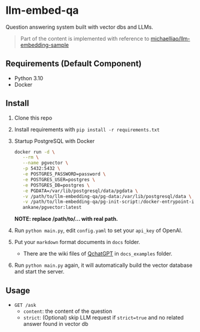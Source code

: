 # llm-embed-qa

Question answering system built with vector dbs and LLMs.

> Part of the content is implemented with reference to [michaelliao/llm-embedding-sample](https://github.com/michaelliao/llm-embedding-sample)

## Requirements (Default Component)

- Python 3.10
- Docker

## Install

1. Clone this repo
2. Install requirements with `pip install -r requirements.txt`
3. Startup PostgreSQL with Docker

    ```bash
    docker run -d \
       --rm \
       --name pgvector \
       -p 5432:5432 \
       -e POSTGRES_PASSWORD=password \
       -e POSTGRES_USER=postgres \
       -e POSTGRES_DB=postgres \
       -e PGDATA=/var/lib/postgresql/data/pgdata \
       -v /path/to/llm-embedding-qa/pg-data:/var/lib/postgresql/data \
       -v /path/to/llm-embedding-qa/pg-init-script:/docker-entrypoint-initdb.d \
       ankane/pgvector:latest
    ```

    **NOTE: replace /path/to/... with real path.**

4. Run `python main.py`, edit `config.yaml` to set your `api_key` of OpenAI.
5. Put your `markdown` format documents in `docs` folder.
    - There are the wiki files of [QchatGPT](https://github.com/RockChinQ/QChatGPT) in `docs_examples` folder.
6. Run `python main.py` again, it will automatically build the vector database and start the server.

## Usage

- `GET /ask`
    - `content`: the content of the question
    - `strict`: (Optional) skip LLM request if `strict=true` and no related answer found in vector db
